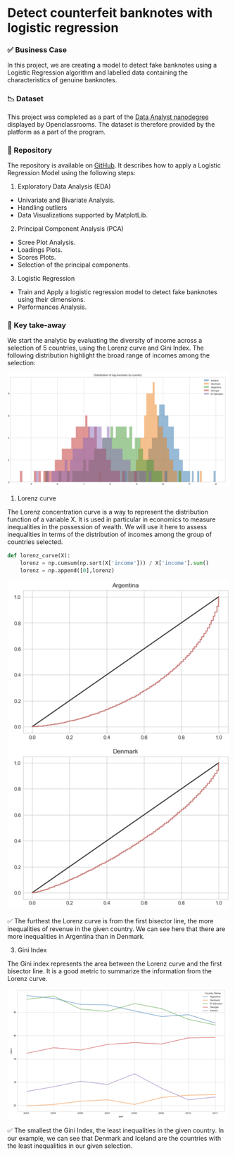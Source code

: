 # Detect counterfeit banknotes with logistic regression

### ✅ Business Case

In this project, we are creating a model to detect fake banknotes using a Logistic Regression algorithm and labelled data containing the characteristics of genuine banknotes. 


### 📉 Dataset

This project was completed as a part of the [Data Analyst nanodegree](https://openclassrooms.com/en/dashboard/paths) displayed by Openclassrooms. 
The dataset is therefore provided by the platform as a part of the program.

### 📒 Repository
The repository is available on [GitHub](https://github.com/AurelieGIRAUD/Data_Science_Projects/tree/main/Logistic_Regression). It describes how to apply a Logistic Regression Model using the following steps:

1. Exploratory Data Analysis (EDA)
  
  - Univariate and Bivariate Analysis. 
  - Handling outliers
  - Data Visualizations supported by MatplotLib.
  
 2. Principal Component Analysis (PCA)
  
  - Scree Plot Analysis.
  - Loadings Plots.
  - Scores Plots.
  - Selection of the principal components.
  
 3. Logistic Regression
  
  - Train and Apply a logistic regression model to detect fake banknotes using their dimensions.
  - Performances Analysis.


### 🎯 Key take-away

We start the analytic by evaluating the diversity of income across a selection of 5 countries, using the Lorenz curve and Gini Index. The following distribution highlight the broad range of incomes among the selection:

<img src="images/Screenshot 2022-11-06 at 21.05.43.png"/>

1. Lorenz curve

The Lorenz concentration curve is a way to represent the distribution function of a variable X. It is used in particular in economics to measure inequalities in the possession of wealth. We will use it here to assess inequalities in terms of the distribution of incomes among the group of countries selected.

```python
def lorenz_curve(X):
    lorenz = np.cumsum(np.sort(X['income'])) / X['income'].sum()
    lorenz = np.append([0],lorenz) 
``` 

<img src="images/Screenshot 2022-11-06 at 21.11.18.png"/>

✅ The furthest the Lorenz curve is from the first bisector line, the more inequalities of revenue in the given country. We can see here that there are more inequalities in Argentina than in Denmark.

3. Gini Index

The Gini index represents the area between the Lorenz curve and the first bisector line. It is a good metric to summarize the information from the Lorenz curve.

<img src="images/Screenshot 2022-11-06 at 21.16.32.png"/>


✅ The smallest the Gini Index, the least inequalities in the given country. 
In our example, we can see that Denmark and Iceland are the countries with the least inequalities in our given selection. 
  

  

